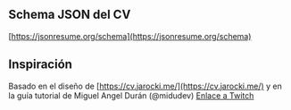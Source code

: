 ## Schema JSON del CV

[https://jsonresume.org/schema](https://jsonresume.org/schema)

## Inspiración

Basado en el diseño de [https://cv.jarocki.me/](https://cv.jarocki.me/) y en la guía tutorial de Miguel Angel Durán (@midudev) [Enlace a Twitch](https://www.twitch.tv/videos/2048174697)
